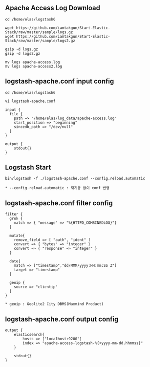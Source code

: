 
## Apache Access Log Download

    cd /home/elas/logstash6
    
    wget https://github.com/iamtakgun/Start-Elastic-Stack/raw/master/sample/logs.gz
    wget https://github.com/iamtakgun/Start-Elastic-Stack/raw/master/sample/logs2.gz
    
    gzip -d logs.gz
    gzip -d logs2.gz
    
    mv logs apache-access.log
    mv logs apache-access2.log
    
## logstash-apache.conf input config
    
    cd /home/elas/logstash6
    
    vi logstash-apache.conf
    
    input {
      file {
        path => "/home/elas/log_data/apache-access.log"
        start_position => "beginning"
        sincedb_path => "/dev/null"
      }
    }
    
    output {
        stdout{}
    }

## Logstash Start

    bin/logstash -f ./logstash-apache.conf --config.reload.automatic
    
    * --config.reload.automatic : 재기동 없이 conf 반영 
    
## logstash-apache.conf filter config

    filter {
      grok {
        match => { "message" => "%{HTTPD_COMBINEDLOG}"}
      }
  
      mutate{
        remove_field => [ "auth", "ident" ]
        convert => { "bytes" => "integer" }
        convert => { "response" => "integer" }
      }
  
      date{
        match => ["timestamp","dd/MMM/yyyy:HH:mm:SS Z"]
        target => "timestamp"
      }
  
      geoip {
        source => "clientip"
      }
    }
    
    * geoip : Geolite2 City DBMS(Maxmind Product)
    
## logstash-apache.conf output config

    output {
        elasticsearch{
            hosts => ["localhost:9200"]
            index => "apache-access-logstash-%{+yyyy-mm-dd.hhmmss}"
        }
        
        stdout{}
    }
